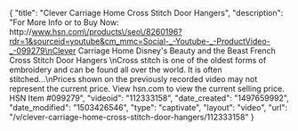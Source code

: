 {
    "title": "Clever Carriage Home Cross Stitch Door Hangers",
    "description": "For More Info or to Buy Now: http:\/\/www.hsn.com\/products\/seo\/8260196?rdr=1&sourceid=youtube&cm_mmc=Social-_-Youtube-_-ProductVideo-_-099279\nClever Carriage Home Disney's Beauty and the Beast French Cross Stitch Door Hangers \nCross stitch is one of the oldest forms of embroidery and can be found all over the world. It is often stitched...\nPrices shown on the previously recorded video may not represent the current price.  View hsn.com to view the current selling price. HSN Item #099279",
    "videoid": "112333158",
    "date_created": "1497659992",
    "date_modified": "1503426546",
    "type": "captivate",
    "layout": "video",
    "url": "\/v\/clever-carriage-home-cross-stitch-door-hangers\/112333158"
}